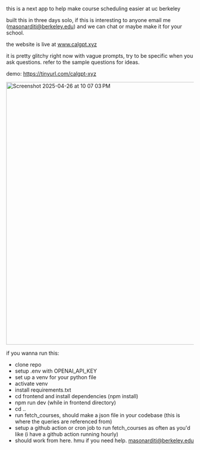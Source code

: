 this is a next app to help make course scheduling easier at uc berkeley

built this in three days solo, if this is interesting to anyone email me (masonarditi@berkeley.edu) and we can chat or maybe make it for your school.

the website is live at www.calgpt.xyz

it is pretty glitchy right now with vague prompts, try to be specific when you ask questions. refer to the sample questions for ideas.

demo: https://tinyurl.com/calgpt-xyz

<img width="706" alt="Screenshot 2025-04-26 at 10 07 03 PM" src="https://github.com/user-attachments/assets/d9545e5c-6a42-4493-aba5-c6e65d43f169" />

if you wanna run this:
- clone repo
- setup .env with OPENAI_API_KEY
- set up a venv for your python file
- activate venv
- install requirements.txt
- cd frontend and install dependencies (npm install)
- npm run dev (while in frontend directory)
- cd ..
- run fetch_courses, should make a json file in your codebase (this is where the queries are referenced from)
- setup a github action or cron job to run fetch_courses as often as you'd like (i have a github action running hourly)
- should work from here. hmu if you need help. masonarditi@berkeley.edu
